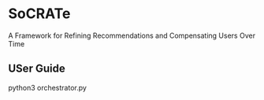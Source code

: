 # SoCRATe
A Framework for Refining Recommendations and Compensating Users Over Time

## USer Guide
python3 orchestrator.py
